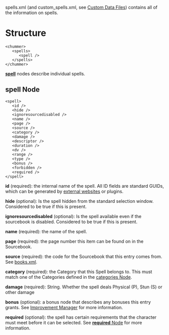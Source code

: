 spells.xml (and custom_spells.xml, see [Custom Data Files](Custom%20Data%20Files.ashx "Custom Data Files")) contains all of the information on spells.

# Structure
    <chummer>
       <spells>
          <spell />
       </spells>
    </chummer>
[**spell**](#spell "spell") nodes describe individual spells.

## <a id="spell"></a>spell Node
    <spell>
       <id />
       <hide />
       <ignoresourcedisabled />
       <name />
       <page />
       <source />
       <category />
       <damage />
       <descriptor />
       <duration />
       <dv />
       <range />
       <type />
       <bonus />
       <forbidden />
       <required />
    </spell>
**id** (required): the internal name of the spell. All ID fields are standard GUIDs, which can be generated by [external websites](www.guidgenerator.com) or plugins.

**hide** (optional): Is the spell hidden from the standard selection window. Considered to be true if this is present.

**ignoresourcedisabled** (optional): Is the spell available even if the sourcebook is disabled. Considered to be true if this is present.

**name** (required): the name of the spell.

**page** (required): the page number this item can be found on in the Sourcebook.

**source** (required): the code for the Sourcebook that this entry comes from. See [books.xml](https://github.com/chummer5a/chummer5a/wiki/Books).

**category** (required): the Category that this Spell belongs to. This must match one of the Categories defined in the [categories Node](https://github.com/chummer5a/chummer5a/wiki/Spells#categories).

**damage** (required): String. Whether the spell deals Physical (P), Stun (S) or other damage

**bonus** (optional): a bonus node that describes any bonuses this entry grants. See [Improvement Manager](Improvement-System.ashx "Improvement Manager") for more information.

**required** (optional): the spell has certain requirements that the character must meet before it can be selected. See [**required** Node](#required "required Node") for more information.
